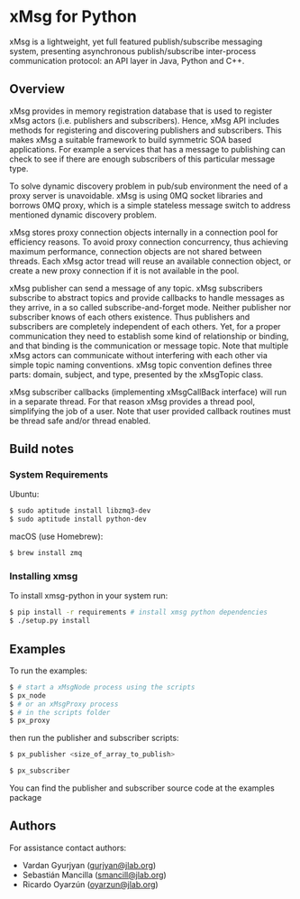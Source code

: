 # xMsg for Python

xMsg is a lightweight, yet full featured publish/subscribe messaging system, presenting asynchronous publish/subscribe inter-process communication protocol: an API layer in Java, Python and C++.


## Overview

xMsg provides in memory registration database that is used to register xMsg actors (i.e. publishers and subscribers). Hence, xMsg API includes methods for registering and discovering publishers and subscribers. This makes xMsg a suitable framework to build symmetric SOA based applications. For example a services that has a message to publishing can check to see if there are enough subscribers of this particular message type.

To solve dynamic discovery problem in pub/sub environment the need of a proxy server is unavoidable. xMsg is using 0MQ socket libraries and borrows 0MQ proxy, which is a simple stateless message switch to address mentioned dynamic discovery problem.

xMsg stores proxy connection objects internally in a connection pool for efficiency reasons. To avoid proxy connection concurrency, thus achieving maximum performance, connection objects are not shared between threads. Each xMsg actor tread will reuse an available connection object, or create a new proxy connection if it is not available in the pool.

xMsg publisher can send a message of any topic. xMsg subscribers subscribe to abstract topics and provide callbacks to handle messages as they arrive, in a so called subscribe-and-forget mode. Neither publisher nor subscriber knows of each others existence. Thus publishers and subscribers are completely independent of each others. Yet, for a proper communication they need to establish some kind of relationship or binding, and that binding is the communication or message topic. Note that multiple xMsg actors can communicate without interfering with each other via simple topic naming conventions. xMsg topic convention defines three parts: domain, subject, and type, presented by the xMsgTopic class.

xMsg subscriber callbacks (implementing xMsgCallBack interface) will run in a separate thread. For that reason xMsg provides a thread pool, simplifying the job of a user. Note that user provided callback routines must be thread safe and/or thread enabled.


## Build notes

### System Requirements

Ubuntu:
```sh
$ sudo aptitude install libzmq3-dev
$ sudo aptitude install python-dev
```

macOS (use Homebrew):
```sh
$ brew install zmq
```

### Installing xmsg

To install xmsg-python in your system run:

```sh
$ pip install -r requirements # install xmsg python dependencies
$ ./setup.py install
```


## Examples

To run the examples:

```sh
$ # start a xMsgNode process using the scripts
$ px_node
$ # or an xMsgProxy process 
$ # in the scripts folder
$ px_proxy
```

then run the publisher and subscriber scripts:

```sh
$ px_publisher <size_of_array_to_publish>
```

```sh
$ px_subscriber
```

You can find the publisher and subscriber source code at the examples package


## Authors

For assistance contact authors:

* Vardan Gyurjyan    (<gurjyan@jlab.org>)
* Sebastián Mancilla (<smancill@jlab.org>)
* Ricardo Oyarzún    (<oyarzun@jlab.org>)
